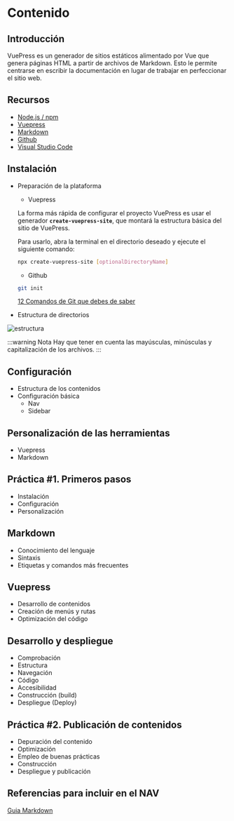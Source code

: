 # Contenido

## Introducción

VuePress es un generador de sitios estáticos alimentado por Vue que genera páginas HTML a partir de archivos de Markdown. Esto le permite centrarse en escribir la documentación en lugar de trabajar en perfeccionar el sitio web.

## Recursos
- [Node.js / npm](https://nodejs.org/es/)
- [Vuepress](https://vuepress.vuejs.org/)
- [Markdown](https://www.markdownguide.org/)
- [Github](https://github.com/)
- [Visual Studio Code](https://code.visualstudio.com/)

## Instalación
- Preparación de la plataforma
  - Vuepress

  La forma más rápida de configurar el proyecto VuePress es usar el generador **`create-vuepress-site`**, que montará la estructura básica del sitio de VuePress.

  Para usarlo, abra la terminal en el directorio deseado y ejecute el siguiente comando:

  ~~~sh
  npx create-vuepress-site [optionalDirectoryName]
  ~~~

  - Github
  ~~~sh
  git init
  ~~~

  [12 Comandos de Git que debes de saber](https://youtu.be/iT4UOkyI09k)

- Estructura de directorios

![estructura](/img/estructura.png)
<img :src="$withBase('/img/estructura.png')">

:::warning Nota
Hay que tener en cuenta las mayúsculas, minúsculas y capitalización de los archivos.
:::

## Configuración
- Estructura de los contenidos
- Configuración básica
  - Nav
  - Sidebar

## Personalización de las herramientas
- Vuepress
- Markdown

## Práctica #1. Primeros pasos
- Instalación
- Configuración
- Personalización

## Markdown
- Conocimiento del lenguaje
- Sintaxis
- Etiquetas y comandos más frecuentes

## Vuepress
- Desarrollo de contenidos
- Creación de menús y rutas
- Optimización del código

## Desarrollo y despliegue
- Comprobación
- Estructura
- Navegación
- Código
- Accesibilidad
- Construcción (build)
- Despliegue (Deploy)

## Práctica #2. Publicación de contenidos
- Depuración del contenido
- Optimización
- Empleo de buenas prácticas
- Construcción
- Despliegue y publicación

## Referencias para incluir en el NAV

[Guia Markdown](https://programminghistorian.org/es/lecciones/introduccion-a-markdown)